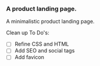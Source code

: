 ### A product landing page.
A minimalistic product landing page. 

Clean up To Do's:
- [ ] Refine CSS and HTML
- [ ] Add SEO and social tags
- [ ] Add favicon